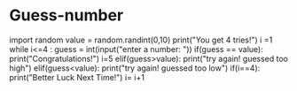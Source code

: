# Guess-number
import random 
value = random.randint(0,10)
print("You get 4 tries!")
i =1
while i<=4 :
    guess = int(input("enter a number: "))
    if(guess == value):
        print("Congratulations!")
        i=5
    elif(guess>value):
        print("try again! guessed too high")
    elif(guess<value):
        print("try again! guessed too low")
    if(i==4):
        print("Better Luck Next Time!")
    i= i+1

